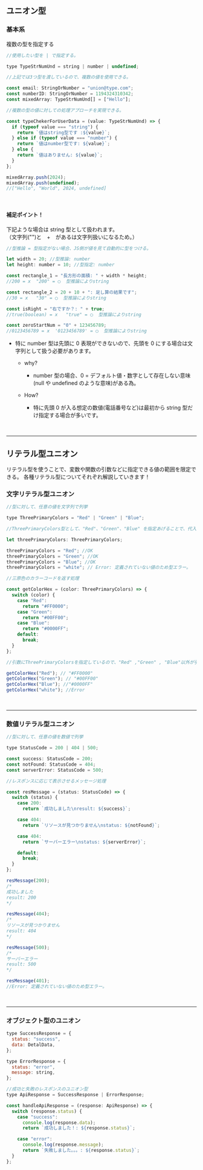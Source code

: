 <!--
windows = Ctrl + Shift + V
mac = Cmd + Shift + V
vscodeで上記のコマンドで見ること推奨
-->

## ユニオン型

### 基本系

複数の型を指定する

```javascript
//使用したい型を | で指定する。

type TypeStrNumUnd = string | number | undefined;

//上記では3つ型を渡しているので、複数の値を使用できる。

const email: StringOrNumber = "union@type.com";
const numberID: StringOrNumber = 1194324310342;
const mixedArray: TypeStrNumUnd[] = ["Hello"];

//複数の型の値に対しての処理アプローチを実現できる。

const typeChekerForUserData = (value: TypeStrNumUnd) => {
  if (typeof value === "string") {
    return `値はstring型です :${value}`;
  } else if (typeof value === "number") {
    return `値はnumber型です: ${value}`;
  } else {
    return `値はありません: ${value}`;
  }
};

mixedArray.push(2024);
mixedArray.push(undefined);
//["Hello", "World", 2024, undefined]
```

<br>

#### 補足ポイント！

下記ような場合は string 型として扱われます。  
（文字列("")と　+　があるは文字列扱いになるため。）

```javascript
//型推論 = 型指定がない場合、JS側が値を見て自動的に型をつける。

let width = 20; //型推論: number
let height: number = 10; //型指定: number

const rectangle_1 = "長方形の面積: " + width * height;
//200 = x  "200" = ◯  型推論によりstring

const rectangle_2 = 20 + 10 + ": 足し算の結果です";
//30 = x   "30" = ◯  型推論によりstring

const isRight = "右ですか？: " + true;
//true(boolean) = x   "true" = ◯  型推論によりstring

const zeroStartNum = "0" + 123456789;
//0123456789 = x  '0123456789' = ◯  型推論によりstring
```

- 特に number 型は先頭に 0 表現ができないので、先頭を 0 にする場合は文字列として扱う必要があります。

  - why?

    - number 型の場合、0 = デフォルト値・数字として存在しない意味(null や undefined のような意味)がある為。

  - How?

    - 特に先頭 0 が入る想定の数値(電話番号など)は最初から string 型だけ指定する場合が多いです。

<br>

---

## リテラル型ユニオン

リテラル型を使うことで、変数や関数の引数などに指定できる値の範囲を限定できる。
各種リテラル型についてそれぞれ解説していきます！

### 文字リテラル型ユニオン

```javascript
//型に対して、任意の値を文字列で列挙

type ThreePrimaryColors = "Red" | "Green" | "Blue";

//ThreePrimaryColors型として、"Red"、"Green"、"Blue" を指定あげることで、代入できる値が"Red"、"Green"、"Blue"だけになる。

let threePrimaryColors: ThreePrimaryColors;

threePrimaryColors = "Red"; //OK
threePrimaryColors = "Green"; //OK
threePrimaryColors = "Blue"; //OK
threePrimaryColors = "white"; // Error: 定義されていない値のため型エラー。

//三原色のカラーコードを返す処理

const getColorHex = (color: ThreePrimaryColors) => {
  switch (color) {
    case "Red":
      return "#FF0000";
    case "Green":
      return "#00FF00";
    case "Blue":
      return "#0000FF";
    default:
      break;
  }
};

//引数にThreePrimaryColorsを指定しているので、"Red" ,"Green" , "Blue"以外が引数に入るとエラー

getColorHex("Red"); // "#FF0000"
getColorHex("Green"); // "#00FF00"
getColorHex("Blue"); //"#0000FF"
getColorHex("white"); //Error
```

<br>

---

### 数値リテラル型ユニオン

```javascript
//型に対して、任意の値を数値で列挙

type StatusCode = 200 | 404 | 500;

const success: StatusCode = 200;
const notFound: StatusCode = 404;
const serverError: StatusCode = 500;

//レスポンスに応じて表示させるメッセージ処理

const resMessage = (status: StatusCode) => {
  switch (status) {
    case 200:
      return `成功しました\nresult: ${success}`;

    case 404:
      return `リソースが見つかりません\nstatus: ${notFound}`;

    case 404:
      return `サーバーエラー\nstatus: ${serverError}`;

    default:
      break;
  }
};

resMessage(200);
/*
成功しました
result: 200
*/

resMessage(404);
/*
リソースが見つかりません
result: 404
*/

resMessage(500);
/*
サーバーエラー
result: 500
*/

resMessage(401);
//Error: 定義されていない値のため型エラー。
```

<br>

---

### オブジェクト型のユニオン

```javascript
type SuccessResponse = {
  status: "success",
  data: DetalData,
};

type ErrorResponse = {
  status: "error",
  message: string,
};

//成功と失敗のレスポンスのユニオン型
type ApiResponse = SuccessResponse | ErrorResponse;

const handleApiResponse = (response: ApiResponse) => {
  switch (response.status) {
    case "success":
      console.log(response.data);
      return `成功しました！: ${response.status}`;

    case "error":
      console.log(response.message);
      return `失敗しました。。。: ${response.status}`;
  }
};
```
